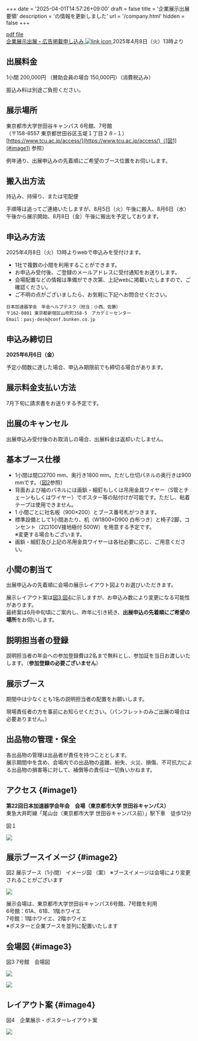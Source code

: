 +++
date = '2025-04-01T14:57:26+09:00'
draft = false
title = '企業展示出展要領'
description = 'の情報を更新しました'
url = '/company.html'
hidden = false
+++

[pdf file](./files/PASJ2025企業展示出展要領.pdf)   
<a class="btn btn-success" href="https://form.run/@pasj2025-exhibition-form" role="button">
                企業展示出展・広告掲載申し込み
                <img src="images/external_link.svg" alt="link icon">
            </a> 2025年4月8日（火）13時より<br>

## 出展料金

1小間 200,000円 （賛助会員の場合 150,000円）（消費税込み）  

振込み料は別途ご負担ください。  

## 展示場所

東京都市大学世田谷キャンパス 6号館、7号館  
（〒158-8557 東京都世田谷区玉堤１丁目２８−１）  
[https://www.tcu.ac.jp/access/](https://www.tcu.ac.jp/access/)（[図1](#image1) 参照）  

例年通り、出展申込みの先着順にご希望のブース位置をお伺いします。

## 搬入出方法

持込み、持帰り、または宅配便

手順等は追ってご連絡いたしますが、8月5日（火）午後に搬入、8月6日（水）午後から展示開始、8月8日（金）午後に搬出を予定しております。

## 申込み方法

2025年4月8日（火）13時よりwebで申込みを受付けます。  

* 1社で複数の小間を利用することができます。
* お申込み受付後、ご登録のメールアドレスに受付通知をお送りします。
* 会場配置などの情報は準備ができ次第、上記webに掲載いたしますので、ご確認ください。
* ご不明の点がございましたら、お気軽に下記へお問合せください。

```
日本加速器学会　年会ヘルプデスク（担当：小西、佐藤）
〒162-0801 東京都新宿区山吹町358-5　アカデミーセンター
Email：pasj-desk@conf.bunken.co.jp
```

## 申込み締切日

**2025年6月6日（金）**  

予定小間数に達した場合、申込み期限前でも締切る場合があります。

## 展示料金支払い方法

7月下旬に請求書をお送りする予定です。

## 出展のキャンセル

出展申込み受付後のお取消しの場合、出展料金は返却いたしません。

## 基本ブース仕様

* 1小間は間口2700 mm、奥行き1800 mm。ただし仕切パネルの奥行きは900 mmです。（[図2](#image2)参照）
* 背面および袖のパネルには画鋲・細釘もしくは吊用金具ワイヤー（S管とチェーンもしくはワイヤー）でポスター等の貼付けが可能です。ただし、粘着テープは使用できません。
* 1 小間ごとに社名板（900×200）とブース番号札がつきます。
* 標準設備として1小間あたり、机（W1800×D900 白布つき）と椅子2脚、コンセント（2口100V接地極付 500W）を用意する予定です。  
※変更する場合もございます。
* 画鋲・細釘及び上記の吊用金具ワイヤーは各社必要に応じ、ご用意ください。

## 小間の割当て

出展申込みの先着順に会場の展示レイアウト図よりお選びいただきます。

展示レイアウト案は[図3](#image3),[図4](#image4)に示しますが、お申込み数により変更になる可能性があります。  
最終案は6月中旬頃にご案内し、昨年に引き続き、**出展申込の先着順にご希望の場所**をお伺いします。

## 説明担当者の登録

説明担当者の年会への参加登録費は2名まで無料とし、参加証を当日お渡しいたします。（**参加登録の必要ございません**）

## 展示ブース

期間中は少なくとも1名の説明担当者の配置をお願いします。

現場責任者の方を事前にお知らせください。（パンフレットのみご出展の場合は必要ありません。）

## 出品物の管理・保全

各出品物の管理は出品者が責任を持つこととします。  
展示期間中を含め、会場内での出品物の盗難、紛失、火災、損傷、不可抗力による出品物の損害等に対して、補償等の責任は一切負いかねます。


## アクセス {#image1}

<b>第22回日本加速器学会年会　会場（東京都市大学 世田谷キャンパス）</b>  
東急大井町線「尾山台（東京都市大学 世田谷キャンパス前）」駅下車　徒歩12分

図１

![](./images/access.png)

## 展示ブースイメージ {#image2}

図2   展示ブース（1小間） イメージ図 （案）
※ブースイメージは会場により変更されることがございます

![](./images/booth_image.png)

展示会場は、東京都市大学世田谷キャンパス6号館、7号館を利用  
6号館：61A、61B、1階ホワイエ  
7号館：1階ホワイエ、2階ホワイエ  
※ポスターと企業ブースを並列に配置いたします  

## 会場図 {#image3}

図3 7号館　会場図

![](./images/venue_image_1.png)

![](./images/venue_image_2.png)

## レイアウト案 {#image4}

図4　企業展示・ポスターレイアウト案

![](./images/layout_image.png)


